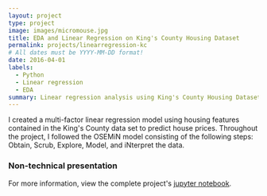 ```yaml
---
layout: project
type: project
image: images/micromouse.jpg
title: EDA and Linear Regression on King's County Housing Dataset
permalink: projects/linearregression-kc
# All dates must be YYYY-MM-DD format!
date: 2016-04-01
labels:
  - Python
  - Linear regression
  - EDA
summary: Linear regression analysis using King's County Housing Dataset.
---
```


I created a multi-factor linear regression model using housing features contained in the King's County data set to predict house prices. Throughout the project, I followed the OSEMiN model consisting of the following steps: Obtain, Scrub, Explore, Model, and iNterpret the data.

<h3> Non-technical presentation </h3>
<div class="ui embed" data-source="youtube" data-id="J3ly1Waums" >
</div>

For more information, view the complete project's [jupyter notebook](https://github.com/feraguilari/dsc-1-final-project-online-ds-pt-021119/blob/master/student.ipynb).



